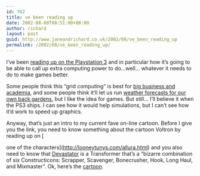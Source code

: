 ```yaml
---
id: 762
title: ve been reading up
date: 2002-08-08T08:51:00+00:00
author: richard
layout: post
guid: http://www.janeandrichard.co.uk/2002/08/ve_been_reading_up
permalink: /2002/08/ve_been_reading_up/
---
```

I&#8217;ve been [reading up on the Playstation 3](http://redherring.com/insider/2002/0719/playstation071902.html) and in particular how it&#8217;s going to be able to call up extra computing power to do&#8230;well&#8230; whatever it needs to do to make games better.

Some people think this &#8220;grid computing&#8221; is best for [big business and academia](http://www.catchoday.com/archives/362.html), and some people think it&#8217;ll let us run [weather forecasts for our own back gardens](http://news.bbc.co.uk/1/hi/scotland/2141200.stm), but I like the idea for games. But still&#8230; I&#8217;ll believe it when the PS3 ships. I can see how it would help simulations, but I can&#8217;t see how it&#8217;d work to speed up graphics.

Anyway, that&#8217;s just an intro to my current fave on-line cartoon. Before I give you the link, you need to know something about the cartoon Voltron by reading up on [
  
one of the characters](http://looneytunys.com/allura.html) and you also need to know that [Devastator](http://iocon.com/cj/tf/techspecs/devastat.htm) is a Transformer that&#8217;s a &#8220;bizarre combination of six Constructicons: Scrapper, Scavenger, Bonecrusher, Hook, Long Haul, and Mixmaster&#8221;. Ok, here&#8217;s the [cartoon](http://www.penny-arcade.com/view.php3?date=2002-08-08).